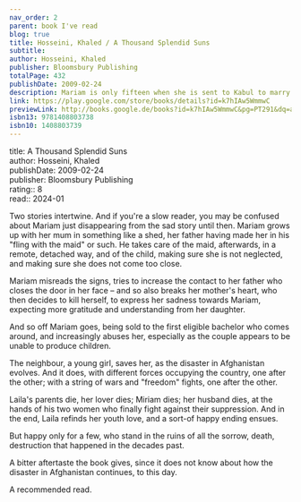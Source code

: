 ```yaml
---
nav_order: 2
parent: book I've read
blog: true
title: Hosseini, Khaled / A Thousand Splendid Suns
subtitle: 
author: Hosseini, Khaled
publisher: Bloomsbury Publishing
totalPage: 432
publishDate: 2009-02-24
description: Mariam is only fifteen when she is sent to Kabul to marry Rasheed. Nearly two decades later, a friendship grows between Mariam and a local teenager, Laila, as strong as the ties between mother and daughter. When the Taliban take over, life becomes a desperate struggle against starvation, brutality and fear. Yet love can move a person to act in unexpected ways, and lead them to overcome the most daunting obstacles with a startling heroism.
link: https://play.google.com/store/books/details?id=k7hIAw5WmmwC
previewLink: http://books.google.de/books?id=k7hIAw5WmmwC&pg=PT291&dq=a+thousand+splendid+suns&hl=&as_pt=BOOKS&cd=14&source=gbs_api
isbn13: 9781408803738
isbn10: 1408803739
---
```

title: A Thousand Splendid Suns  
author: Hosseini, Khaled  
publishDate: 2009-02-24  
publisher: Bloomsbury Publishing  
rating:: 8  
read:: 2024-01  

Two stories intertwine.  And if you're a slow reader, you may be confused about Mariam just disappearing from the sad story until then.  Mariam grows up with her mum in something like a shed, her father having made her in his "fling with the maid" or such. He takes care of the maid, afterwards, in a remote, detached way, and of the child, making sure she is not neglected, and making sure she does not come too close.

Mariam misreads the signs, tries to increase the contact to her father who closes the door in her face – and so also breaks her mother's heart, who then decides to kill herself, to express her sadness towards Mariam, expecting more gratitude and understanding from her daughter.

And so off Mariam goes, being sold to the first eligible bachelor who comes around, and increasingly abuses her, especially as the couple appears to be unable to produce children.

The neighbour, a young girl, saves her, as the disaster in Afghanistan evolves. And it does, with different forces occupying the country, one after the other; with a string of wars and "freedom" fights, one after the other.

Laila's parents die, her lover dies; Miriam dies; her husband dies, at the hands of his two women who finally fight against their suppression.  And in the end, Laila refinds her youth love, and a sort-of happy ending ensues.

But happy only for a few, who stand in the ruins of all the sorrow, death, destruction that happened in the decades past.

A bitter aftertaste the book gives, since it does not know about how the disaster in Afghanistan continues, to this day.

A recommended read.